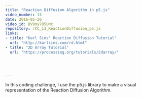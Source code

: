 ```yaml
---
title: "Reaction Diffusion Algorithm in p5.js"
video_number: 13
date: 2016-05-26
video_id: BV9ny785UNc
repository: /CC_13_ReactionDiffusion_p5.js
links:
- title: "Karl Sims' Reaction Diffusion Tutorial"  
  url: "http://karlsims.com/rd.html"
- title: "2D Array Tutorial"  
  url: "https://processing.org/tutorials/2darray/"
  


  
---
```


In this coding challenge, I use the p5.js library to make a visual representation of the Reaction Diffusion Algorithm.

